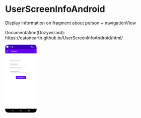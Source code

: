 # UserScreenInfoAndroid
<p>Display information on fragment about person + navigationView<p>
<p>Documentation(Dozywizard): https://catonearth.github.io/UserScreenInfoAndroid/html/<p>

<img
  src="/screenshots/account_screenshot.png"
  width="20%" 
  height="20%"
  alt="Alt text"
  title="Optional title"
  style="display: inline-block; margin: 0 auto; max-width: 300px">
